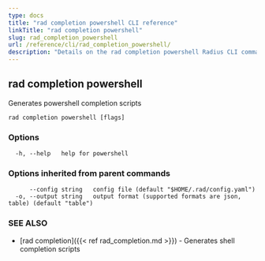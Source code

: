 ```yaml
---
type: docs
title: "rad completion powershell CLI reference"
linkTitle: "rad completion powershell"
slug: rad_completion_powershell
url: /reference/cli/rad_completion_powershell/
description: "Details on the rad completion powershell Radius CLI command"
---
```

## rad completion powershell

Generates powershell completion scripts

```
rad completion powershell [flags]
```

### Options

```
  -h, --help   help for powershell
```

### Options inherited from parent commands

```
      --config string   config file (default "$HOME/.rad/config.yaml")
  -o, --output string   output format (supported formats are json, table) (default "table")
```

### SEE ALSO

* [rad completion]({{< ref rad_completion.md >}})	 - Generates shell completion scripts

